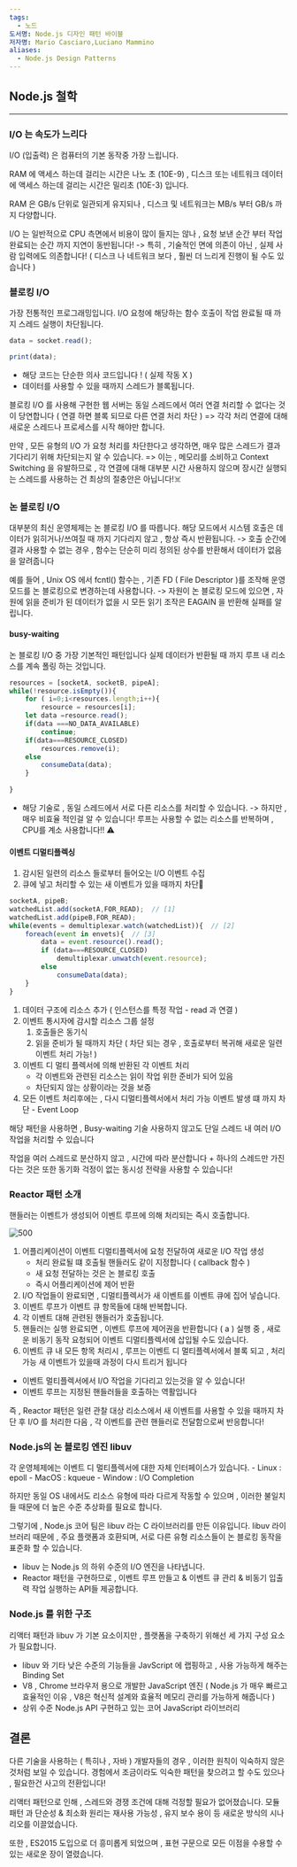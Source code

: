 ```yaml
---
tags:
  - 노드
도서명: Node.js 디자인 패턴 바이블
저자명: Mario Casciaro,Luciano Mammino
aliases:
  - Node.js Design Patterns
---
```

## Node.js 철학
------
### I/O 는 속도가 느리다

I/O (입출력) 은 컴퓨터의 기본 동작중 가장 느립니다.

RAM 에 액세스 하는데 걸리는 시간은 나노 초 (10E-9) , 
디스크 또는 네트워크 데이터에 액세스 하는데 걸리는 시간은 밀리초 (10E-3) 입니다.

RAM 은 GB/s 단위로 일관되게 유지되나 , 디스크 및 네트워크는 MB/s 부터 GB/s 까지 다양합니다.

I/O 는 일반적으로 CPU 측면에서 비용이 많이 들지는 않나 ,
요청 보낸 순간 부터 작업 완료되는 순간 까지 지연이 동반됩니다!
-> 특히 , 기술적인 면에 의존이 아닌 , 실제 사람 입력에도 의존합니다!
( 디스크 나 네트워크 보다 , 훨씬 더 느리게 진행이 될 수도 있습니다 )

### 블로킹 I/O

가장 전통적인 프로그래밍입니다.
I/O 요청에 해당하는 함수 호출이 작업 완료될 때 까지 스레드 실행이 차단됩니다.
```javascript
data = socket.read();

print(data);
```
- 해당 코드는 단순한 의사 코드입니다 ! ( 실제 작동 X )
- 데이터를 사용할 수 있을 때까지 스레드가 블록됩니다.

블로킹 I/O 를 사용해 구현한 웹 서버는 동일 스레드에서 여러 연결 처리할 수 없다는 것이 당연합니다
( 연결 하면 블록 되므로 다른 연결 처리 차단 )
=> 각각 처리 연결에 대해 새로운 스레드나 프로세스를 시작 해야만 합니다.

만약 , 모든 유형의 I/O 가 요청 처리를 차단한다고 생각하면,
매우 많은 스레드가 결과 기다리기 위해 차단되는지 알 수 있습니다.
=> 이는 , 메모리를 소비하고 Context Switching 을 유발하므로 ,
각 연결에 대해 대부분 시간 사용하지 않으며 장시간 실행되는 스레드를 사용하는 건 최상의 절충안은 아닙니다!☠️

### 논 블로킹 I/O

대부분의 최신 운영체제는 논 블로킹 I/O 를 따릅니다.
해당 모드에서 시스템 호출은 데이터가 읽히거나/쓰여질 때 까지 기다리지 않고 , 항상 즉시 반환됩니다.
-> 호출 순간에 결과 사용할 수 없는 경우 , 함수는 단순히 미리 정의된 상수를 반환해서 데이터가 없음을 알려줍니다

예를 들어 , Unix OS 에서 fcntl() 함수는 , 기존 FD ( File Descriptor )를 조작해
운영 모드를 논 블로킹으로 변경하는데 사용합니다.
-> 자원이 논 블로킹 모드에 있으면 , 자원에 읽을 준비가 된 데이터가 없을 시 
모든 읽기 조작은 EAGAIN 을 반환해 실패를 알립니다.

#### busy-waiting

논 블로킹 I/O 중 가장 기본적인 패턴입니다
실제 데이터가 반환될 때 까지 루프 내 리소스를 계속 폴링 하는 것입니다.
```javascript
resources = [socketA, socketB, pipeA];
while(!resource.isEmpty()){
	for ( i=0;i<resources.length;i++){
		resource = resources[i];
	let data =resource.read();
	if(data ===NO_DATA_AVAILABLE)
		continue;	
	if(data===RESOURCE_CLOSED)
		resources.remove(i);
	else
		consumeData(data);
	}
	
}
```

- 해당 기술로 , 동일 스레드에서 서로 다른 리소스를 처리할 수 있습니다.
-> 하지만 , 매우 비효율 적인걸 알 수 있습니다!
루프는 사용할 수 없는 리소스를 반복하며 , CPU를 계소 사용합니다!! ⚠️

#### 이벤트 디멀티플렉싱

1. 감시된 일련의 리소스 들로부터 들어오는 I/O 이벤트 수집
2. 큐에 넣고 처리할 수 있는 새 이벤트가 있을 때까지 차단
```javascript
socketA, pipeB;
watchedList.add(socketA,FOR_READ);  // [1]
watchedList.add(pipeB,FOR_READ);
while(events = demultiplexar.watch(watchedList)){  // [2]
	foreach(event in envets){  // [3]
		data = event.resource().read();
		if (data===RESOURCE_CLOSED)
			demultiplexar.unwatch(event.resource);
		else
			consumeData(data);
	}
}
```
1. 데이터 구조에 리소스 추가 ( 인스턴스를 특정 작업 - read 과 연결 )
2. 이벤트 통시자에 감시할 리소스 그룹 설정
	1. 호출들은 동기식
	2. 읽을 준비가 될 때까지 차단
		( 차단 되는 경우 , 호출로부터 복귀해 새로운 일련 이벤트 처리 가능! )
3. 이벤트 디 멀티 플렉서에 의해 반환된 각 이벤트 처리
	- 각 이벤트와 관련된 리소스는 읽이 작업 위한 준비가 되어 있음
	- 차단되지 않는 상황이라는 것을 보증
4. 모든 이벤트 처리후에는 , 다시 디멀티플렉서에서 처리 가능 이벤트 발생 떄 까지 차단 - Event Loop


해당 패턴을 사용하면 , Busy-waiting 기술 사용하지 않고도 단일 스레드 내
여러 I/O 작업을 처리할 수 있습니다

작업을 여러 스레드로 분산하지 않고 , 시간에 따라 분산합니다
	+ 하나의 스레드만 가진다는 것은 또한 동기화 걱정이 없는 동시성 전략을 사용할 수 있습니다!

### Reactor 패턴 소개

핸들러는 이벤트가 생성되어 이벤트 루프에 의해 처리되는 즉시 호출합니다.

![500](https://i.imgur.com/pz8fPJp.png)


1. 어플리케이션이 이벤트 디멀티플렉서에 요청 전달하여 새로운 I/O 작업 생성
	- 처리 완료될 떄 호출될 핸들러도 같이 지정합니다 ( callback 함수 )
	- 새 요청 전달하는 것은 논 블로킹 호출
	- 즉시 어플리케이션에 제어 반환
2. I/O 작업들이 완료되면 , 디멀티플렉서가 새 이벤트를 이벤트 큐에 집어 넣습니다.
3. 이벤트 루프가 이벤트 큐 항목들에 대해 반복합니다.
4. 각 이벤트 대해 관련된 핸들러가 호출됩니다.
5. 핸들러는 실행 완료되면 , 이벤트 루프에 제어권을 반환합니다 ( a )
	실행 중 , 새로운 비동기 동작 요청되어 이벤트 디멀티플렉서에 삽입될 수도 있습니다.
6. 이벤트 큐 내 모든 항목 처리시 , 루프는 이벤트 디 멀티플렉서에서 블록 되고 , 
	처리 가능 새 이벤트가 있을때 과정이 다시 트리거 됩니다

- 이벤트 멀티플렉서에서 I/O 작업을 기다리고 있는것을 알 수 있습니다!
- 이벤트 루프는 지정된 핸들러들을 호출하는 역활입니다

즉 , Reactor 패턴은 일련 관찰 대상 리소스에서 새 이벤트를 사용할 수 있을 때까지
차단 후 I/O 를 처리한 다음 , 각 이벤트를 관련 핸들러로 전달함으로써 반응합니다!


### Node.js의 논 블로킹 엔진 libuv

각 운영체제에는 이벤트 디 멀티플렉서에 대한 자체 인터페이스가 있습니다.
	- Linux : epoll
	- MacOS : kqueue
	- Window : I/O Completion

하지만 동일 OS 내에서도 리소스 유형에 따라 다르게 작동할 수 있으며 ,
이러한 불일치들 때문에 더 높은 수준 추상화를 필요로 합니다.

그렇기에 , Node.js 코어 팀은 libuv 라는 C 라이브러리를 만든 이유입니다.
libuv 라이브러리 때문에 , 주요 플랫폼과 호환되며,
서로 다른 유형 리소스들이 논 블로킹 동작을 표준화 할 수 있습니다.

- libuv 는 Node.js 의 하위 수준의 I/O 엔진을 나타냅니다.
- Reactor 패턴을 구현하므로 , 
	이벤트 루프 만들고 & 이벤트 큐 관리 & 비동기 입출력 작업 실행하는 API들 제공합니다.

### Node.js 를 위한 구조

리액터 패턴과 libuv 가 기본 요소이지만 ,
플랫폼을 구축하기 위해선 세 가지 구성 요소가 필요합니다.

- libuv 와 기타 낮은 수준의 기능들을 JavScript 에 랩핑하고 , 사용 가능하게 해주는 Binding Set
- V8 , Chrome 브라우저 용으로 개발한 JavaScript 엔진
	( Node.js 가 매우 빠르고 효율적인 이유 , V8은 혁신적 설계와 효율적 메모리 관리를 가능하게 해줍니다 )
- 상위 수준 Node.js API 구현하고 있는 코어 JavaScript 라이브러리

## 결론

다른 기술을 사용하는 ( 특히나 , 자바 ) 개발자들의 경우 , 이러한 원칙이 익숙하지 않은 것처럼 보일 수 있습니다.
경험에서 조금이라도 익숙한 패턴을 찾으려고 할 수도 있으나 , 필요한건 사고의 전환입니다!

리액터 패턴으로 인해 , 스레드와 경쟁 조건에 대해 걱정할 필요가 없어졌습니다.
모듈 패턴 과 단순성 & 최소화 원리는 재사용 가능성 , 유지 보수 용이 등 새로운 방식의 시나리오를 이끌었습니다.

또한 , ES2015 도입으로 더 흥미롭게 되었으며 , 표현 구문으로 모든 이점을 수용할 수 있는 새로운 장이 열렸습니다.
